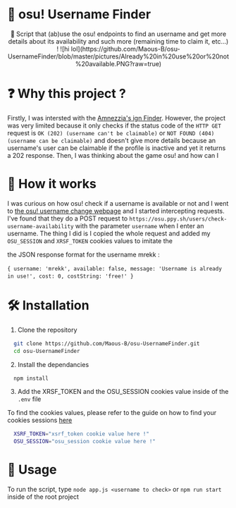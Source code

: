 
# 🔎 osu! Username Finder

<p align="center">
🔎 Script that (ab)use the osu! endpoints to find an username and get more details about its availability and such more (remaining time to claim it, etc...) !
![hi lol](https://github.com/Maous-B/osu-UsernameFinder/blob/master/pictures/Already%20in%20use%20or%20not%20available.PNG?raw=true)
</p>


# ❓ Why this project ? 

Firstly, I was intersted with the [Amnezzia's ign Finder](https://github.com/amnezziaa/ignFinder). However, the project was very limited because it only checks if the status code of the ``HTTP GET`` request is ``OK (202) (username can't be claimable)`` or ``NOT FOUND (404) (username can be claimable)`` and doesn't give more details because an username's user can be claimable if the profile is inactive and yet it returns a 202 response. Then, I was thinking about the game osu! and how can I 

# 📝 How it works
I was curious on how osu! check if a username is available or not and I went to [the osu! username change webpage](https://osu.ppy.sh/store/products/username-change) and I started intercepting requests. I've found that they do a POST request to ``https://osu.ppy.sh/users/check-username-availability`` with the parameter ``username`` when I enter an username. The thing I did is I copied the whole request and added my ``OSU_SESSION`` and ``XRSF_TOKEN`` cookies values to imitate the

the JSON response format for the username mrekk : 

``
{
  username: 'mrekk',
  available: false,
  message: 'Username is already in use!',
  cost: 0,
  costString: 'free!'
}
``

# 🛠️ Installation

1. Clone the repository

```bash
  git clone https://github.com/Maous-B/osu-UsernameFinder.git
  cd osu-UsernameFinder
```
    
2. Install the dependancies

```bash
  npm install
```
    
3. Add the XRSF_TOKEN and the OSU_SESSION cookies value inside of the ``.env`` file

To find the cookies values, please refer to the guide on how to find your cookies sessions [here](https://google.com)

```bash
  XSRF_TOKEN="xsrf_token cookie value here !"
  OSU_SESSION="osu_session cookie value here !"
```

# 📖 Usage 

To run the script, type ``node app.js <username to check>`` or ``npm run start`` inside of the root project
